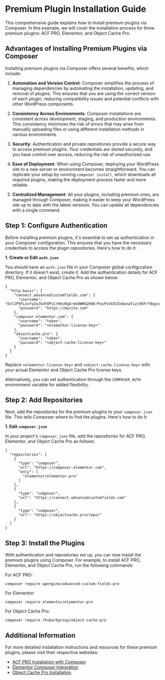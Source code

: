 # Premium Plugin Installation Guide

This comprehensive guide explains how to install premium plugins via Composer. In this example, we will cover the installation process for three premium plugins: ACF PRO, Elementor, and Object Cache Pro.

## Advantages of Installing Premium Plugins via Composer

Installing premium plugins via Composer offers several benefits, which include:

1. **Automation and Version Control**: Composer simplifies the process of managing dependencies by automating the installation, updating, and removal of plugins. This ensures that you are using the correct version of each plugin, reducing compatibility issues and potential conflicts with other WordPress components.

2. **Consistency Across Environments**: Composer installations are consistent across development, staging, and production environments. This consistency minimizes the risk of errors that may arise from manually uploading files or using different installation methods in various environments.

3. **Security**: Authentication and private repositories provide a secure way to access premium plugins. Your credentials are stored securely, and you have control over access, reducing the risk of unauthorized use.

4. **Ease of Deployment**: When using Composer, deploying your WordPress site to a new server or environment becomes straightforward. You can replicate your setup by running `composer install`, which downloads all required plugins, making the deployment process faster and more reliable.

5. **Centralized Management**: All your plugins, including premium ones, are managed through Composer, making it easier to keep your WordPress site up to date with the latest versions. You can update all dependencies with a single command.

## Step 1: Configure Authentication

Before installing premium plugins, it's essential to set up authentication in your Composer configuration. This ensures that you have the necessary credentials to access the plugin repositories. Here's how to do it:

**1. Create or Edit `auth.json`**

You should have an `auth.json` file in your Composer global configuration directory. If it doesn't exist, create it. Add the authentication details for ACF PRO, Elementor, and Object Cache Pro as shown below:

```shell
{
  "http-basic": {
    "connect.advancedcustomfields.com": {
      "username": "Dvl2P9fLovYy2oJkdYOPiCrHXcRgGrmk9WR62HdErPasPsV43COx0anwTizc9XFrY8qysqqZ",
      "password": "https://mysite.com"
    },
    "composer.elementor.com": {
      "username": "token",
      "password": "<elementor-license-key>"
    },
    "objectcache.pro": {
      "username": "token",
      "password": "<object-cache-license-key>"
    }
  }
}
```

Replace `<elementor-license-key>` and `<object-cache-license-key>` with your actual Elementor and Object Cache Pro license keys.

Alternatively, you can set authentication through the `COMPOSER_AUTH` environment variable for added flexibility.

## Step 2: Add Repositories

Next, add the repositories for the premium plugins to your `composer.json` file. This tells Composer where to find the plugins. Here's how to do it:

**1. Edit `composer.json`**

In your project's `composer.json` file, add the repositories for ACF PRO, Elementor, and Object Cache Pro as follows:

```shell
{
  "repositories": [
    {
      "type": "composer",
      "url": "https://composer.elementor.com",
      "only": [
        "elementor/elementor-pro"
      ]
    },
    {
      "type": "composer",
      "url": "https://connect.advancedcustomfields.com"
    },
    {
      "type": "composer",
      "url": "https://objectcache.pro/repo/"
    }
  ]
}
```

## Step 3: Install the Plugins

With authentication and repositories set up, you can now install the premium plugins using Composer. For example, to install ACF PRO, Elementor, and Object Cache Pro, run the following commands:

For ACF PRO:

```shell
composer require wpengine/advanced-custom-fields-pro
```

For Elementor:

```shell
composer require elementor/elementor-pro
```

For Object Cache Pro:

```shell
composer require rhubarbgroup/object-cache-pro
```

## Additional Information

For more detailed installation instructions and resources for these premium plugins, please visit their respective websites:

- [ACF PRO Installation with Composer](https://www.advancedcustomfields.com/resources/installing-acf-pro-with-composer/)
- [Elementor Composer Integration](https://developers.elementor.com/docs/cli/composer/)
- [Object Cache Pro Installation](https://objectcache.pro/docs/installation/)
